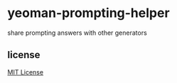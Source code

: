 # yeoman-prompting-helper
share prompting answers with other generators

## license
[MIT License][mit-license]

[mit-license]: https://raw.githubusercontent.com/dan-nl/yeoman-prompting-helper/master/license.txt
